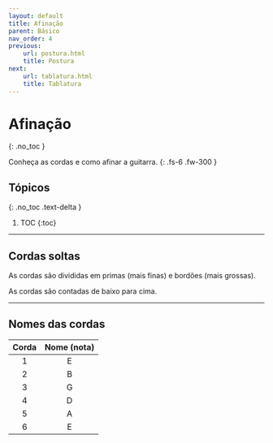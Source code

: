 ```yaml
---
layout: default
title: Afinação
parent: Básico
nav_order: 4
previous:
    url: postura.html
    title: Postura
next:
    url: tablatura.html
    title: Tablatura
---
```


# Afinação
{: .no_toc }

Conheça as cordas e como afinar a guitarra.
{: .fs-6 .fw-300 }

## Tópicos
{: .no_toc .text-delta }

1. TOC
{:toc}

---

## Cordas soltas

As cordas são divididas em primas (mais finas) e bordões (mais grossas).

As cordas são contadas de baixo para cima.

---

## Nomes das cordas

| Corda | Nome (nota) |
| :---: | :---------: |
| 1     | E           |
| 2     | B           |
| 3     | G           |
| 4     | D           |
| 5     | A           |
| 6     | E           |
